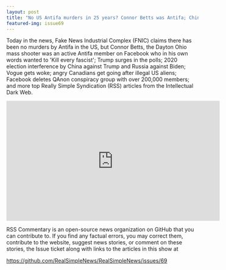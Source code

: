 ```yaml
---
layout: post
title: "No US Antifa murders in 25 years? Connor Betts was Antifa; China-Russia election interference"
featured-img: issue69
---
```


Today in the news, Fake News Industrial Complex (FNIC) claims there has been no murders by Antifa in the US, but Connor Betts, the Dayton Ohio mass shooter was an active Antifa member on Facebook who in his own words wanted to 'Kill every fascist'; Trump surges in the polls; 2020 election interference by China against Trump and Russia against Biden; Vogue gets woke; angry Canadians get going after illegal US aliens; Facebook deletes QAnon conspiracy group with over 200,000 members; and more top Really Simple Syndication (RSS) articles from the Intellectual Dark Web.

<iframe width="560" height="315" src="https://www.youtube.com/embed/PYuxJPzwWAw
" frameborder="0" allow="accelerometer; autoplay; encrypted-media; gyroscope; picture-in-picture" allowfullscreen></iframe>

RSS Commentary is an open-source news organization on GitHub that you can contribute to. If you find any factual errors, you may correct them, contribute to the website, suggest news stories, or comment on these stories, the Issue ticket along with links to the articles in this show at 

<https://github.com/RealSimpleNews/RealSimpleNews/issues/69>
